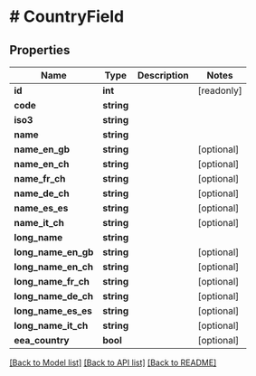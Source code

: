 # # CountryField

## Properties

Name | Type | Description | Notes
------------ | ------------- | ------------- | -------------
**id** | **int** |  | [readonly]
**code** | **string** |  |
**iso3** | **string** |  |
**name** | **string** |  |
**name_en_gb** | **string** |  | [optional]
**name_en_ch** | **string** |  | [optional]
**name_fr_ch** | **string** |  | [optional]
**name_de_ch** | **string** |  | [optional]
**name_es_es** | **string** |  | [optional]
**name_it_ch** | **string** |  | [optional]
**long_name** | **string** |  |
**long_name_en_gb** | **string** |  | [optional]
**long_name_en_ch** | **string** |  | [optional]
**long_name_fr_ch** | **string** |  | [optional]
**long_name_de_ch** | **string** |  | [optional]
**long_name_es_es** | **string** |  | [optional]
**long_name_it_ch** | **string** |  | [optional]
**eea_country** | **bool** |  | [optional]

[[Back to Model list]](../../README.md#models) [[Back to API list]](../../README.md#endpoints) [[Back to README]](../../README.md)
